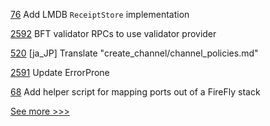 
[76](https://github.com/hyperledger/sawtooth-lib/pull/76) Add LMDB `ReceiptStore` implementation

[2592](https://github.com/hyperledger/besu/pull/2592) BFT validator RPCs to use validator provider

[520](https://github.com/hyperledger/fabric-docs-i18n/pull/520) [ja_JP] Translate "create_channel/channel_policies.md"

[2591](https://github.com/hyperledger/besu/pull/2591) Update ErrorProne

[68](https://github.com/hyperledger-labs/firefly-cli/pull/68) Add helper script for mapping ports out of a FireFly stack


[See more >>>](https://start-here.hyperledger.org/pull-requests)
